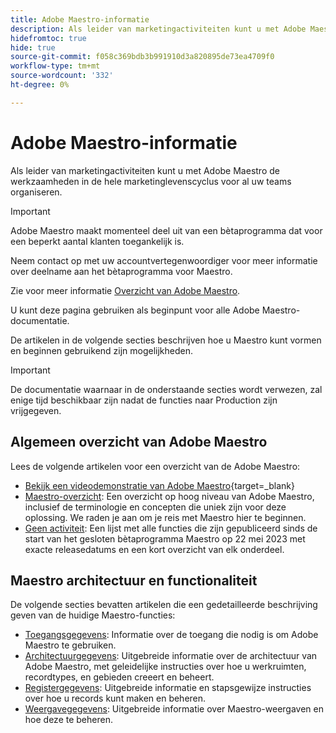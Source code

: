 ```yaml
---
title: Adobe Maestro-informatie
description: Als leider van marketingactiviteiten kunt u met Adobe Maestro de werkzaamheden in de hele marketinglevenscyclus voor al uw teams organiseren. De artikelen in deze sectie beschrijven hoe u Maestro kunt vormen en hoe u kunt beginnen zijn mogelijkheden als deel van uw verrichtingen van het campagnebeheer te gebruiken.
hidefromtoc: true
hide: true
source-git-commit: f058c369bdb3b991910d3a820895de73ea4709f0
workflow-type: tm+mt
source-wordcount: '332'
ht-degree: 0%

---
```



# Adobe Maestro-informatie

<!--
title: Adobe Maestro 
description: As a marketing operations leader, you can use Adobe Maestro to organize work across the marketing lifecycle for all your teams. The articles in this section describe how you can configure Maestro and how you can start using its capabilities as part of your campaign management operations. 
hidefromtoc: yes
author: Alina
feature: Work Management
role: User, Admin
hide: yes
-->

<!--udpate the metadata with real information when making this avilable in TOC and in the left nav-->

<!--remove the video at open beta or before-->

Als leider van marketingactiviteiten kunt u met Adobe Maestro de werkzaamheden in de hele marketinglevenscyclus voor al uw teams organiseren.

>[!IMPORTANT]
>
>Adobe Maestro maakt momenteel deel uit van een bètaprogramma dat voor een beperkt aantal klanten toegankelijk is.
>
>Neem contact op met uw accountvertegenwoordiger voor meer informatie over deelname aan het bètaprogramma voor Maestro.
>
>Zie voor meer informatie [Overzicht van Adobe Maestro](../maestro/maestro-overview.md).

U kunt deze pagina gebruiken als beginpunt voor alle Adobe Maestro-documentatie.

De artikelen in de volgende secties beschrijven hoe u Maestro kunt vormen en beginnen gebruikend zijn mogelijkheden.

>[!IMPORTANT]
>
>De documentatie waarnaar in de onderstaande secties wordt verwezen, zal enige tijd beschikbaar zijn nadat de functies naar Production zijn vrijgegeven.

## Algemeen overzicht van Adobe Maestro

Lees de volgende artikelen voor een overzicht van de Adobe Maestro:

<!--update the video when we have something better, especially after Open Beta - remove it-->

* [Bekijk een videodemonstratie van Adobe Maestro](https://video.tv.adobe.com/v/3424253/){target=_blank}
* [Maestro-overzicht](maestro-overview.md): Een overzicht op hoog niveau van Adobe Maestro, inclusief de terminologie en concepten die uniek zijn voor deze oplossing. We raden je aan om je reis met Maestro hier te beginnen.
* [Geen activiteit](../maestro/release-activity.md): Een lijst met alle functies die zijn gepubliceerd sinds de start van het gesloten bètaprogramma Maestro op 22 mei 2023 met exacte releasedatums en een kort overzicht van elk onderdeel.

## Maestro architectuur en functionaliteit

De volgende secties bevatten artikelen die een gedetailleerde beschrijving geven van de huidige Maestro-functies:

* [Toegangsgegevens](../maestro/access/access-information.md): Informatie over de toegang die nodig is om Adobe Maestro te gebruiken.
* [Architectuurgegevens](../maestro/architecture-and-fields/architecture-and-fields-information.md): Uitgebreide informatie over de architectuur van Adobe Maestro, met geleidelijke instructies over hoe u werkruimten, recordtypes, en gebieden creeert en beheert.
* [Registergegevens](../maestro/records/records-information.md): Uitgebreide informatie en stapsgewijze instructies over hoe u records kunt maken en beheren.
* [Weergavegegevens](../maestro/views/views-information.md): Uitgebreide informatie over Maestro-weergaven en hoe deze te beheren.

